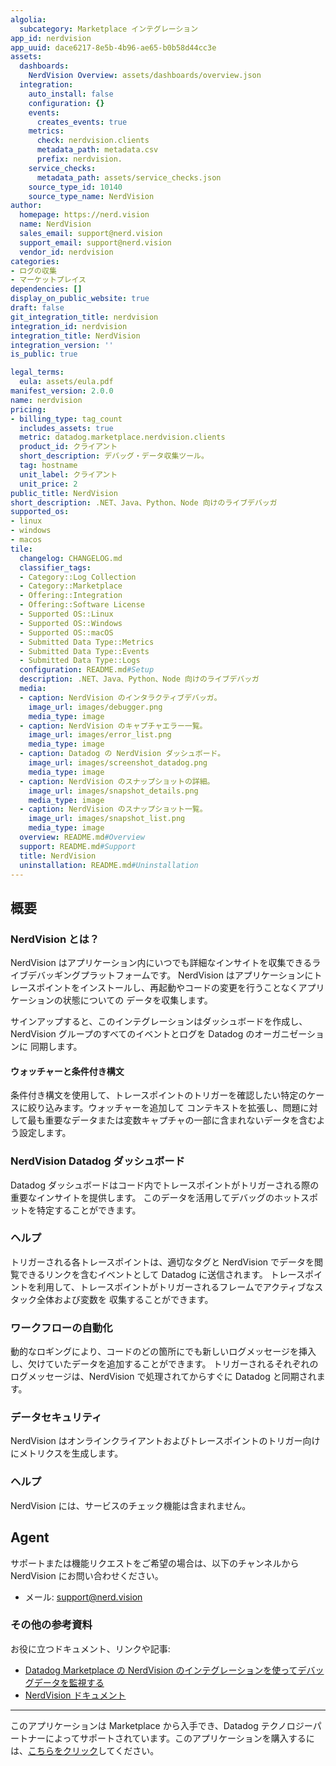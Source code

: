 ```yaml
---
algolia:
  subcategory: Marketplace インテグレーション
app_id: nerdvision
app_uuid: dace6217-8e5b-4b96-ae65-b0b58d44cc3e
assets:
  dashboards:
    NerdVision Overview: assets/dashboards/overview.json
  integration:
    auto_install: false
    configuration: {}
    events:
      creates_events: true
    metrics:
      check: nerdvision.clients
      metadata_path: metadata.csv
      prefix: nerdvision.
    service_checks:
      metadata_path: assets/service_checks.json
    source_type_id: 10140
    source_type_name: NerdVision
author:
  homepage: https://nerd.vision
  name: NerdVision
  sales_email: support@nerd.vision
  support_email: support@nerd.vision
  vendor_id: nerdvision
categories:
- ログの収集
- マーケットプレイス
dependencies: []
display_on_public_website: true
draft: false
git_integration_title: nerdvision
integration_id: nerdvision
integration_title: NerdVision
integration_version: ''
is_public: true

legal_terms:
  eula: assets/eula.pdf
manifest_version: 2.0.0
name: nerdvision
pricing:
- billing_type: tag_count
  includes_assets: true
  metric: datadog.marketplace.nerdvision.clients
  product_id: クライアント
  short_description: デバッグ・データ収集ツール。
  tag: hostname
  unit_label: クライアント
  unit_price: 2
public_title: NerdVision
short_description: .NET、Java、Python、Node 向けのライブデバッガ
supported_os:
- linux
- windows
- macos
tile:
  changelog: CHANGELOG.md
  classifier_tags:
  - Category::Log Collection
  - Category::Marketplace
  - Offering::Integration
  - Offering::Software License
  - Supported OS::Linux
  - Supported OS::Windows
  - Supported OS::macOS
  - Submitted Data Type::Metrics
  - Submitted Data Type::Events
  - Submitted Data Type::Logs
  configuration: README.md#Setup
  description: .NET、Java、Python、Node 向けのライブデバッガ
  media:
  - caption: NerdVision のインタラクティブデバッガ。
    image_url: images/debugger.png
    media_type: image
  - caption: NerdVision のキャプチャエラー一覧。
    image_url: images/error_list.png
    media_type: image
  - caption: Datadog の NerdVision ダッシュボード。
    image_url: images/screenshot_datadog.png
    media_type: image
  - caption: NerdVision のスナップショットの詳細。
    image_url: images/snapshot_details.png
    media_type: image
  - caption: NerdVision のスナップショット一覧。
    image_url: images/snapshot_list.png
    media_type: image
  overview: README.md#Overview
  support: README.md#Support
  title: NerdVision
  uninstallation: README.md#Uninstallation
---
```


<!--  SOURCED FROM https://github.com/DataDog/marketplace -->


## 概要

### NerdVision とは？

NerdVision はアプリケーション内にいつでも詳細なインサイトを収集できるライブデバッギングプラットフォームです。
NerdVision はアプリケーションにトレースポイントをインストールし、再起動やコードの変更を行うことなくアプリケーションの状態についての
データを収集します。

サインアップすると、このインテグレーションはダッシュボードを作成し、NerdVision グループのすべてのイベントとログを Datadog のオーガニゼーションに
同期します。

#### ウォッチャーと条件付き構文

条件付き構文を使用して、トレースポイントのトリガーを確認したい特定のケースに絞り込みます。ウォッチャーを追加して
コンテキストを拡張し、問題に対して最も重要なデータまたは変数キャプチャの一部に含まれないデータを含むよう設定します。

### NerdVision Datadog ダッシュボード

Datadog ダッシュボードはコード内でトレースポイントがトリガーされる際の重要なインサイトを提供します。
このデータを活用してデバッグのホットスポットを特定することができます。

### ヘルプ

トリガーされる各トレースポイントは、適切なタグと NerdVision でデータを閲覧できるリンクを含むイベントとして Datadog に送信されます。
トレースポイントを利用して、トレースポイントがトリガーされるフレームでアクティブなスタック全体および変数を
収集することができます。

### ワークフローの自動化

動的なロギングにより、コードのどの箇所にでも新しいログメッセージを挿入し、欠けていたデータを追加することができます。
トリガーされるそれぞれのログメッセージは、NerdVision で処理されてからすぐに Datadog と同期されます。

### データセキュリティ

NerdVision はオンラインクライアントおよびトレースポイントのトリガー向けにメトリクスを生成します。

### ヘルプ

NerdVision には、サービスのチェック機能は含まれません。

## Agent

サポートまたは機能リクエストをご希望の場合は、以下のチャンネルから NerdVision にお問い合わせください。

- メール: [support@nerd.vision][4]

### その他の参考資料

お役に立つドキュメント、リンクや記事:

- [Datadog Marketplace の NerdVision のインテグレーションを使ってデバッグデータを監視する][5]
- [NerdVision ドキュメント][6]

[1]: https://app.nerd.vision
[2]: https://app.nerd.vision/setup
[3]: https://app.nerd.vision
[4]: mailto:support@nerd.vision
[5]: https://www.datadoghq.com/blog/monitor-nerdvision-datadog-marketplace/
[6]: https://docs.nerd.vision/
---
このアプリケーションは Marketplace から入手でき、Datadog テクノロジーパートナーによってサポートされています。このアプリケーションを購入するには、<a href="https://app.datadoghq.com/marketplace/app/nerdvision" target="_blank">こちらをクリック</a>してください。
